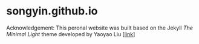 # songyin.github.io
Acknowledgement: This peronal website was built based on the Jekyll *The Minimal Light* theme developed by Yaoyao Liu [[link](https://github.com/yaoyao-liu/minimal-light)]
